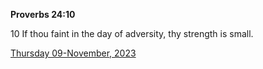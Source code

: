 **Proverbs 24:10**

10 If thou faint in the day of adversity, thy strength is small.

[Thursday 09-November, 2023](https://getbible.life/kjv/Proverbs/24/10)
